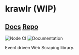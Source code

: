 # krawlr (WIP)
## [Docs](https://alexchomiak.github.io/krawlr/) [Repo](https://github.com/alexchomiak/krawlr)

![Node CI](https://github.com/alexchomiak/krawlr/workflows/Node%20CI/badge.svg)
![Documentation](https://github.com/alexchomiak/krawlr/workflows/Documentation/badge.svg)

Event driven Web Scraping library.


